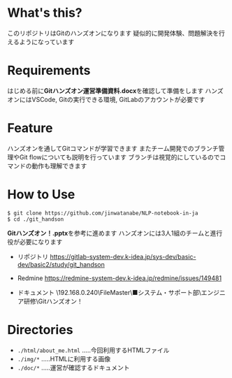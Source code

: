 # What's this?

このリポジトリはGitのハンズオンになります
疑似的に開発体験、問題解決を行えるようになっています

# Requirements
はじめる前に**Gitハンズオン運営準備資料.docx**を確認して準備をします
ハンズオンにはVSCode, Gitの実行できる環境, GitLabのアカウントが必要です

# Feature
ハンズオンを通してGitコマンドが学習できます
またチーム開発でのブランチ管理やGit flowについても説明を行っています
ブランチは視覚的にしているのでコマンドの動作も理解できます

# How to Use

```
$ git clone https://github.com/jinwatanabe/NLP-notebook-in-ja
$ cd ./git_handson
```

**Gitハンズオン！.pptx**を参考に進めます
ハンズオンには3人1組のチームと進行役が必要になります

- リポジトリ
https://gitlab-system-dev.k-idea.jp/sys-dev/basic-dev/basic2/study/git_handson

- Redmine
https://redmine-system-dev.k-idea.jp/redmine/issues/149481

- ドキュメント
\\192.168.0.240\FileMaster\■システム・サポート部\エンジニア研修\Gitハンズオン！

# Directories

- `./html/about_me.html` .....今回利用するHTMLファイル
- `./img/*` .....HTMLに利用する画像
- `./doc/*` .....運営が確認するドキュメント